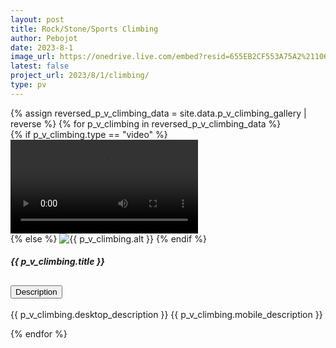 ```yaml
---
layout: post
title: Rock/Stone/Sports Climbing
author: Pebojot
date: 2023-8-1
image_url: https://onedrive.live.com/embed?resid=655EB2CF553A75A2%2110689&authkey=%21APcJ7xGCPqvy7_Q
latest: false
project_url: 2023/8/1/climbing/
type: pv
---
```


<div class="container p-0">
  <div class="row p-0">
    {% assign reversed_p_v_climbing_data = site.data.p_v_climbing_gallery | reverse %}
    {% for p_v_climbing in reversed_p_v_climbing_data %}
    <div class="col-md-4 mt-3 col-lg-3 p-0">
      <div class="card">
        {% if p_v_climbing.type == "video" %}
        <div class="embed-responsive embed-responsive-16by9">
          <video class="embed-responsive-item w-100" controls>
            <source src="{{ p_v_climbing.src }}" type="video/mp4">
            Your browser does not support the video tag.
          </video>
        </div>
        {% else %}
        <img src="{{ p_v_climbing.src }}" class="card-img-top" alt="{{ p_v_climbing.alt }}">
        {% endif %}
        <span class="mobile__size">
          <div class="card-body">
            <h5 class="card-title fw-lighter">{{ p_v_climbing.title }}</h5>
            <div class="accordion" id="accordionExample{{ forloop.index }}">
              <div class="accordion-item">
                <h2 class="accordion-header" id="heading{{ forloop.index }}">
                  <button class="accordion-button block" type="button" data-bs-toggle="collapse"
                    data-bs-target="#collapse{{ forloop.index }}" aria-expanded="false"
                    aria-controls="collapse{{ forloop.index }}">
                    Description
                  </button>
                </h2>
                <div id="collapse{{ forloop.index }}" class="accordion-collapse collapse block"
                  aria-labelledby="heading{{ forloop.index }}" data-bs-parent="#accordionExample{{ forloop.index }}">
                  <div class="accordion-body">
                    <p class="card-text fw-lighter">
                      <span class="desktop__size">{{ p_v_climbing.desktop_description }}</span>
                      <span class="mobile__size">{{ p_v_climbing.mobile_description }}</span>
                    </p>
                  </div>
                </div>
              </div>
            </div>
          </div>
        </span>
      </div>
    </div>
    {% endfor %}
  </div>
</div>
